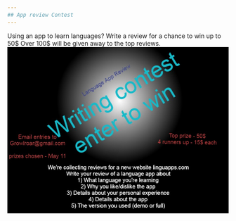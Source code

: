 ```yaml
---
## App review Contest
---
```

Using an app to learn languages? Write a review for a chance to win up to 50$ Over 100$ will be given away to the top reviews.
![contest](images/writing_contest1.jpg)
